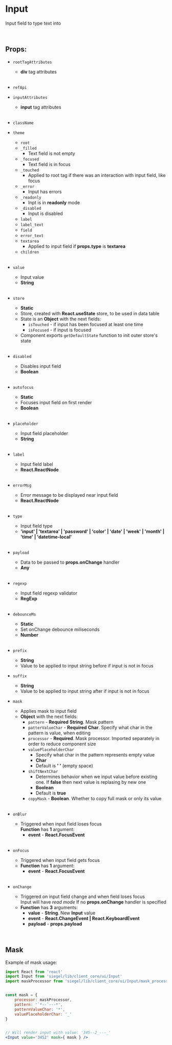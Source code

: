 # Input

Input field to type text into<br />

<br />

## Props:

- `rootTagAttributes`
    - **div** tag attributes<br /><br />

- `refApi`

- `inputAttributes`
    - **input** tag attributes<br /><br />

- `className`

- `theme`
    - `root`
    - `_filled`
        - Text field is not empty
    - `_focused`
        - Text field is in focus
    - `_touched`
        - Applied to root tag if there was an interaction with input field, like focus
    - `_error`
        - Input has errors
    - `_readonly`
        - Inpt is in **readonly** mode
    - `_disabled`
        - Input is disabled
    - `label`
    - `label_text`
    - `field`
    - `error_text`
    - `textarea`
        - Applied to input field if **props.type** is **textarea**
    - `children`<br /><br />

- `value`
    - Input value
    - **String**<br /><br />

- `store`
    - **Static**
    - Store, created with **React.useState** store, to be used in data table
    - State is an **Object** with the next fields:
        - `isTouched` - if input has been focused at least one time
        - `isFocused` - if input is focused
    - Component exports `getDefaultState` function to init outer store's state<br /><br />

- `disabled`
    - Disables input field
    - **Boolean**<br /><br />

- `autofocus`
    - **Static**
    - Focuses input field on first render
    - **Boolean**<br /><br />

- `placeholder`
    - Input field placeholder
    - **String**<br /><br />

- `label`
    - Input field label
    - **React.ReactNode**<br /><br />

- `errorMsg`
    - Error message to be displayed near input field
    - **React.ReactNode**<br /><br />

- `type`
    - Input field type
    - **'input' | 'textarea' | 'password' | 'color' | 'date' | 'week' | 'month' | 'time' | 'datetime-local'**<br /><br />

- `payload`
    - Data to be passed to **props.onChange** handler
    - **Any**<br /><br />

- `regexp`
    - Input field regexp validator
    - **RegExp**<br /><br />

- `debounceMs`
    - **Static**
    - Set onChange debounce miliseconds
    - **Number**<br /><br />

- `prefix`
    - **String**
    - Value to be applied to input string before if input is not in focus

- `suffix`
    - **String**
    - Value to be applied to input string after if input is not in focus

- `mask`
    - Applies mask to input field
    - **Object** with the next fields:
        - `pattern` - **Required** **String**. Mask pattern
        - `patterValueChar` - **Required** **Char**. Specify what char in the pattern is value, when editing
        - `processor` - **Required**. Mask processor. Imported separately in order to reduce component size
        - `valuePlaceholderChar`
            - Specify what char in the pattern represents empty value
            - **Char**
            - Default is **' '** (empty space)
        - `shiftNextChar`
            - Determines behavior when we input value before existing one. If **false** then next value is replasing by new one
            - **Boolean**
            - Default is **true**
        - `copyMask` - **Boolean**. Whether to copy full mask or only its value<br /><br />

- `onBlur`
    - Triggered when input field loses focus<br />
    **Function**  has **1** argument:
        - **event** - **React.FocusEvent**<br /><br />

- `onFocus`
    - Triggered when input field gets focus
    - **Function** has **1** argument:
        - **event** - **React.FocusEvent**<br /><br />

- `onChange`
    - Triggered on input field change and when field loses focus<br />
        Input will have _read mode_ If no **props.onChange** handler is specified 
    - **Function** has **3** arguments:
        - **value** - **String**. New **Input** value
        - **event** - **React.ChangeEvent | React.KeyboardEvent**
        - **payload** - **props.payload**


</br>

## Mask

Example of mask usage:

```jsx
import React from 'react'
import Input from 'siegel/lib/client_core/ui/Input'
import maskProcessor from 'siegel/lib/client_core/ui/Input/mask_processor'


const mask = {
    processor: maskProcessor,
    pattern: '`*--`---*',
    patternValueChar: '*',
    valuePlaceholderChar: '_'
}


// Will render input with value: '345--2_---_'
<Input value='3452' mask={ mask } />
```